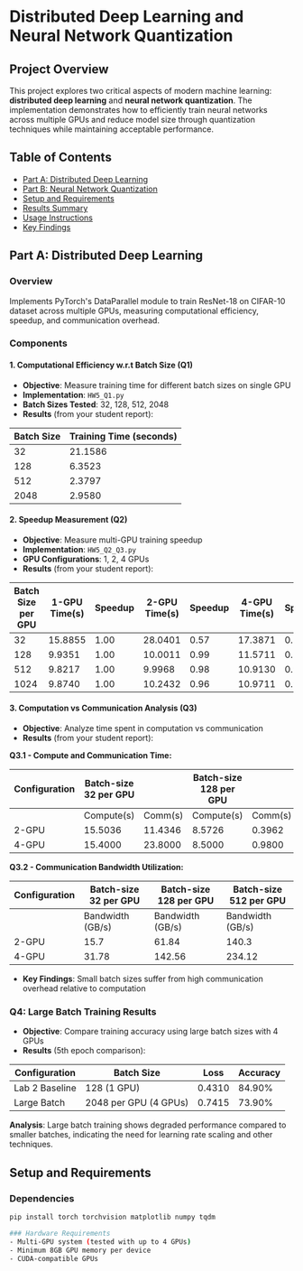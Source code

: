 # Distributed Deep Learning and Neural Network Quantization

## Project Overview

This project explores two critical aspects of modern machine learning: **distributed deep learning** and **neural network quantization**. The implementation demonstrates how to efficiently train neural networks across multiple GPUs and reduce model size through quantization techniques while maintaining acceptable performance.

## Table of Contents

- [Part A: Distributed Deep Learning](#part-a-distributed-deep-learning)
- [Part B: Neural Network Quantization](#part-b-neural-network-quantization)
- [Setup and Requirements](#setup-and-requirements)
- [Results Summary](#results-summary)
- [Usage Instructions](#usage-instructions)
- [Key Findings](#key-findings)

## Part A: Distributed Deep Learning

### Overview
Implements PyTorch's DataParallel module to train ResNet-18 on CIFAR-10 dataset across multiple GPUs, measuring computational efficiency, speedup, and communication overhead.

### Components

#### 1. Computational Efficiency w.r.t Batch Size (Q1)
- **Objective**: Measure training time for different batch sizes on single GPU
- **Implementation**: `HW5_Q1.py`
- **Batch Sizes Tested**: 32, 128, 512, 2048
- **Results** (from your student report):

| Batch Size | Training Time (seconds) |
|------------|------------------------|
| 32         | 21.1586               |
| 128        | 6.3523                |
| 512        | 2.3797                |
| 2048       | 2.9580                |

#### 2. Speedup Measurement (Q2)
- **Objective**: Measure multi-GPU training speedup
- **Implementation**: `HW5_Q2_Q3.py`
- **GPU Configurations**: 1, 2, 4 GPUs
- **Results** (from your student report):

| Batch Size per GPU | 1-GPU Time(s) | Speedup | 2-GPU Time(s) | Speedup | 4-GPU Time(s) | Speedup |
|-------------------|---------------|---------|---------------|---------|---------------|---------|
| 32                | 15.8855       | 1.00    | 28.0401       | 0.57    | 17.3871       | 0.35    |
| 128               | 9.9351        | 1.00    | 10.0011       | 0.99    | 11.5711       | 0.86    |
| 512               | 9.8217        | 1.00    | 9.9968        | 0.98    | 10.9130       | 0.90    |
| 1024              | 9.8740        | 1.00    | 10.2432       | 0.96    | 10.9711       | 0.90    |

#### 3. Computation vs Communication Analysis (Q3)
- **Objective**: Analyze time spent in computation vs communication
- **Results** (from your student report):
 
 **Q3.1 - Compute and Communication Time:**

| Configuration | Batch-size 32 per GPU |            | Batch-size 128 per GPU |            | Batch-size 512 per GPU |            |
|---------------|------------------------|------------|------------------------|------------|------------------------|------------|
|               | Compute(s)             | Comm(s)    | Compute(s)             | Comm(s)    | Compute(s)             | Comm(s)    |
| 2-GPU         | 15.5036               | 11.4346    | 8.5726                | 0.3962     | 7.5321                | 1.5858     |
| 4-GPU         | 15.4000               | 23.8000    | 8.5000                | 0.9800     | 7.5000                | 3.2000     |
 
 **Q3.2 - Communication Bandwidth Utilization:**

| Configuration | Batch-size 32 per GPU | Batch-size 128 per GPU | Batch-size 512 per GPU |
|---------------|------------------------|------------------------|------------------------|
|               | Bandwidth (GB/s)       | Bandwidth (GB/s)       | Bandwidth (GB/s)       |
| 2-GPU         | 15.7                   | 61.84                  | 140.3                  |
| 4-GPU         | 31.78                  | 142.56                 | 234.12                 |

- **Key Findings**: Small batch sizes suffer from high communication overhead relative to computation

### Q4: Large Batch Training Results
- **Objective**: Compare training accuracy using large batch sizes with 4 GPUs
- **Results** (5th epoch comparison):

| Configuration | Batch Size | Loss   | Accuracy |
|---------------|------------|--------|----------|
| Lab 2 Baseline | 128 (1 GPU) | 0.4310 | 84.90%  |
| Large Batch   | 2048 per GPU (4 GPUs) | 0.7415 | 73.90% |

**Analysis**: Large batch training shows degraded performance compared to smaller batches, indicating the need for learning rate scaling and other techniques.

## Setup and Requirements

### Dependencies
```bash
pip install torch torchvision matplotlib numpy tqdm

### Hardware Requirements
- Multi-GPU system (tested with up to 4 GPUs)
- Minimum 8GB GPU memory per device
- CUDA-compatible GPUs



